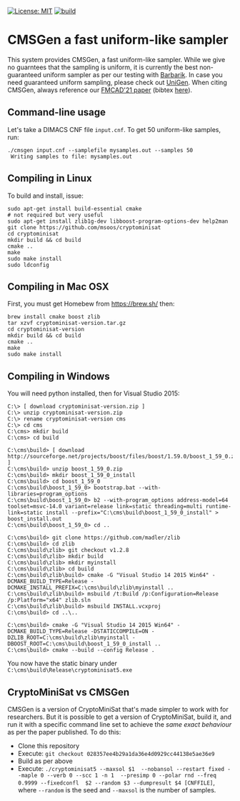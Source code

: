 [![License: MIT](https://img.shields.io/badge/License-MIT-yellow.svg)](https://opensource.org/licenses/MIT)
[![build](https://github.com/meelgroup/cmsgen/actions/workflows/build.yml/badge.svg)](https://github.com/meelgroup/cmsgen/actions/workflows/build.yml)

CMSGen a fast uniform-like sampler
===========================================

This system provides CMSGen, a fast uniform-like sampler. While we give no guarntees that the sampling is uniform, it is currently the best non-guaranteed uniform sampler as per our testing with [Barbarik](https://github.com/meelgroup/barbarik). In case you need guaranteed uniform sampling, please check out [UniGen](https://github.com/meelgroup/unigen). When citing CMSGen, always reference our [FMCAD'21 paper](https://meelgroup.github.io/files/publications/fmcad21_shakuni.pdf) (bibtex [here](https://meelgroup.github.io/publication/fmcad21/cite.bib)).

Command-line usage
-----
Let's take a DIMACS CNF file `input.cnf`. To get 50 uniform-like samples, run:

```
./cmsgen input.cnf --samplefile mysamples.out --samples 50
 Writing samples to file: mysamples.out
```

Compiling in Linux
-----

To build and install, issue:

```
sudo apt-get install build-essential cmake
# not required but very useful
sudo apt-get install zlib1g-dev libboost-program-options-dev help2man
git clone https://github.com/msoos/cryptominisat
cd cryptominisat
mkdir build && cd build
cmake ..
make
sudo make install
sudo ldconfig
```

Compiling in Mac OSX
-----

First, you must get Homebew from https://brew.sh/ then:

```
brew install cmake boost zlib
tar xzvf cryptominisat-version.tar.gz
cd cryptominisat-version
mkdir build && cd build
cmake ..
make
sudo make install
```

Compiling in Windows
-----

You will need python installed, then for Visual Studio 2015:

```
C:\> [ download cryptominisat-version.zip ]
C:\> unzip cryptominisat-version.zip
C:\> rename cryptominisat-version cms
C:\> cd cms
C:\cms> mkdir build
C:\cms> cd build

C:\cms\build> [ download http://sourceforge.net/projects/boost/files/boost/1.59.0/boost_1_59_0.zip ]
C:\cms\build> unzip boost_1_59_0.zip
C:\cms\build> mkdir boost_1_59_0_install
C:\cms\build> cd boost_1_59_0
C:\cms\build\boost_1_59_0> bootstrap.bat --with-libraries=program_options
C:\cms\build\boost_1_59_0> b2 --with-program_options address-model=64 toolset=msvc-14.0 variant=release link=static threading=multi runtime-link=static install --prefix="C:\cms\build\boost_1_59_0_install" > boost_install.out
C:\cms\build\boost_1_59_0> cd ..

C:\cms\build> git clone https://github.com/madler/zlib
C:\cms\build> cd zlib
C:\cms\build\zlib> git checkout v1.2.8
C:\cms\build\zlib> mkdir build
C:\cms\build\zlib> mkdir myinstall
C:\cms\build\zlib> cd build
C:\cms\build\zlib\build> cmake -G "Visual Studio 14 2015 Win64" -DCMAKE_BUILD_TYPE=Release -DCMAKE_INSTALL_PREFIX=C:\cms\build\zlib\myinstall ..
C:\cms\build\zlib\build> msbuild /t:Build /p:Configuration=Release /p:Platform="x64" zlib.sln
C:\cms\build\zlib\build> msbuild INSTALL.vcxproj
C:\cms\build> cd ..\..

C:\cms\build> cmake -G "Visual Studio 14 2015 Win64" -DCMAKE_BUILD_TYPE=Release -DSTATICCOMPILE=ON -DZLIB_ROOT=C:\cms\build\zlib\myinstall -DBOOST_ROOT=C:\cms\build\boost_1_59_0_install ..
C:\cms\build> cmake --build --config Release .
```

You now have the static binary under `C:\cms\build\Release\cryptominisat5.exe`


CryptoMiniSat vs CMSGen
-----
CMSGen is a version of CryptoMiniSat that's made simpler to work with for researchers. But it is possible to get a version of CryptoMiniSat, build it, and run it with a specific command line set to achieve the _same exact behaviour_ as per the paper published. To do this:

* Clone this repository
* Execute: `git checkout 028357ee4b29a1da36e4d0929cc44138e5ae36e9`
* Build as per above
* Execute: `./cryptominisat5 --maxsol $1  --nobansol --restart fixed --maple 0 --verb 0 --scc 1 -n 1  --presimp 0 --polar rnd --freq 0.9999 --fixedconfl  $2 --random $3 --dumpresult $4 [CNFFILE]`, where `--random` is the seed and `--maxsol` is the number of samples.

